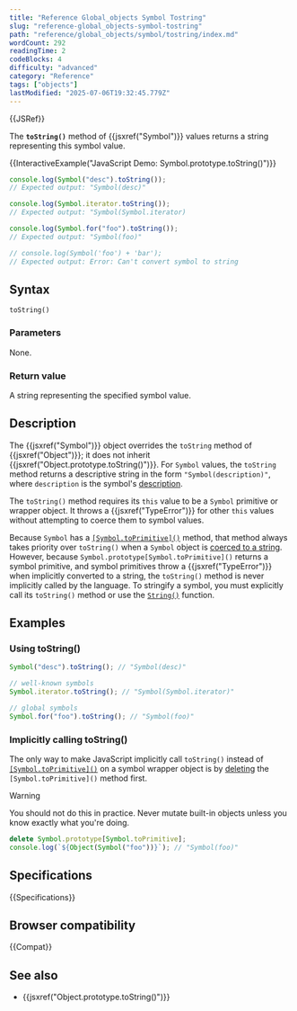 ```yaml
---
title: "Reference Global_objects Symbol Tostring"
slug: "reference-global_objects-symbol-tostring"
path: "reference/global_objects/symbol/tostring/index.md"
wordCount: 292
readingTime: 2
codeBlocks: 4
difficulty: "advanced"
category: "Reference"
tags: ["objects"]
lastModified: "2025-07-06T19:32:45.779Z"
---
```



{{JSRef}}

The **`toString()`** method of {{jsxref("Symbol")}} values returns a string representing this symbol value.

{{InteractiveExample("JavaScript Demo: Symbol.prototype.toString()")}}

```js interactive-example
console.log(Symbol("desc").toString());
// Expected output: "Symbol(desc)"

console.log(Symbol.iterator.toString());
// Expected output: "Symbol(Symbol.iterator)

console.log(Symbol.for("foo").toString());
// Expected output: "Symbol(foo)"

// console.log(Symbol('foo') + 'bar');
// Expected output: Error: Can't convert symbol to string
```

## Syntax

```js-nolint
toString()
```

### Parameters

None.

### Return value

A string representing the specified symbol value.

## Description

The {{jsxref("Symbol")}} object overrides the `toString` method of {{jsxref("Object")}}; it does not inherit
{{jsxref("Object.prototype.toString()")}}. For `Symbol` values, the `toString` method returns a descriptive string in the form `"Symbol(description)"`, where `description` is the symbol's [description](/en-US/docs/Web/JavaScript/Reference/Global_Objects/Symbol/description).

The `toString()` method requires its `this` value to be a `Symbol` primitive or wrapper object. It throws a {{jsxref("TypeError")}} for other `this` values without attempting to coerce them to symbol values.

Because `Symbol` has a [`[Symbol.toPrimitive]()`](/en-US/docs/Web/JavaScript/Reference/Global_Objects/Symbol/Symbol.toPrimitive) method, that method always takes priority over `toString()` when a `Symbol` object is [coerced to a string](/en-US/docs/Web/JavaScript/Reference/Global_Objects/String#string_coercion). However, because `Symbol.prototype[Symbol.toPrimitive]()` returns a symbol primitive, and symbol primitives throw a {{jsxref("TypeError")}} when implicitly converted to a string, the `toString()` method is never implicitly called by the language. To stringify a symbol, you must explicitly call its `toString()` method or use the [`String()`](/en-US/docs/Web/JavaScript/Reference/Global_Objects/String/String#using_string_to_stringify_a_symbol) function.

## Examples

### Using toString()

```js
Symbol("desc").toString(); // "Symbol(desc)"

// well-known symbols
Symbol.iterator.toString(); // "Symbol(Symbol.iterator)"

// global symbols
Symbol.for("foo").toString(); // "Symbol(foo)"
```

### Implicitly calling toString()

The only way to make JavaScript implicitly call `toString()` instead of [`[Symbol.toPrimitive]()`](/en-US/docs/Web/JavaScript/Reference/Global_Objects/Symbol/Symbol.toPrimitive) on a symbol wrapper object is by [deleting](/en-US/docs/Web/JavaScript/Reference/Operators/delete) the `[Symbol.toPrimitive]()` method first.

> [!WARNING]
> You should not do this in practice. Never mutate built-in objects unless you know exactly what you're doing.

```js
delete Symbol.prototype[Symbol.toPrimitive];
console.log(`${Object(Symbol("foo"))}`); // "Symbol(foo)"
```

## Specifications

{{Specifications}}

## Browser compatibility

{{Compat}}

## See also

- {{jsxref("Object.prototype.toString()")}}
